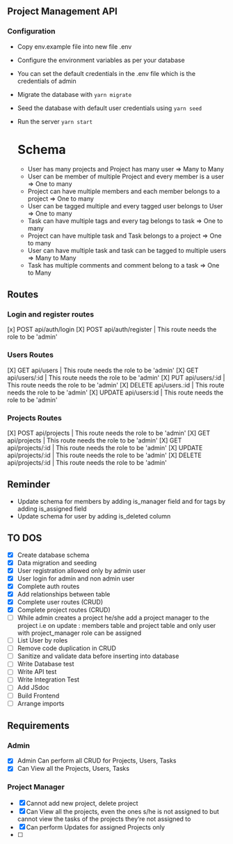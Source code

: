## Project Management API

### Configuration

- Copy env.example file into new file .env
- Configure the environment variables as per your database
- You can set the default credentials in the .env file which is the credentials of admin
- Migrate the database with
  `yarn migrate`
- Seed the database with default user credentials using
  `yarn seed`

- Run the server
  `yarn start`

  # Schema

  - User has many projects and Project has many user => Many to Many
  - User can be member of multiple Project and every member is a user => One to many
  - Project can have multiple members and each member belongs to a project => One to many
  - User can be tagged multiple and every tagged user belongs to User => One to many
  - Task can have multiple tags and every tag belongs to task => One to many
  - Project can have multiple task and Task belongs to a project => One to many
  - User can have multiple task and task can be tagged to multiple users => Many to Many
  - Task has multiple comments and comment belong to a task => One to Many

## Routes

### Login and register routes

[x] POST api/auth/login
[X] POST api/auth/register | This route needs the role to be 'admin'

### Users Routes

[X] GET api/users | This route needs the role to be 'admin'
[X] GET api/users/:id | This route needs the role to be 'admin'
[X] PUT api/users/:id | This route needs the role to be 'admin'
[X] DELETE api/users.:id | This route needs the role to be 'admin'
[X] UPDATE api/users:id | This route needs the role to be 'admin'

### Projects Routes

[X] POST api/projects | This route needs the role to be 'admin'
[X] GET api/projects | This route needs the role to be 'admin'
[X] GET api/projects/:id | This route needs the role to be 'admin'
[X] UPDATE api/projects/:id | This route needs the role to be 'admin'
[X] DELETE api/projects/:id | This route needs the role to be 'admin'

## Reminder

- Update schema for members by adding is_manager field and for tags by adding is_assigned field
- Update schema for user by adding is_deleted column

## TO DOS

- [x] Create database schema
- [x] Data migration and seeding
- [x] User registration allowed only by admin user
- [x] User login for admin and non admin user
- [x] Complete auth routes
- [x] Add relationships between table
- [x] Complete user routes (CRUD)
- [x] Complete project routes (CRUD)
- [ ] While admin creates a project he/she add a project manager to the project i.e on update : members table and project table and only user with project_manager role can be assigned
- [ ] List User by roles
- [ ] Remove code duplication in CRUD
- [ ] Sanitize and validate data before inserting into database
- [ ] Write Database test
- [ ] Write API test
- [ ] Write Integration Test
- [ ] Add JSdoc
- [ ] Build Frontend
- [ ] Arrange imports

## Requirements

### Admin

- [x] Admin Can perform all CRUD for Projects, Users, Tasks
- [x] Can View all the Projects, Users, Tasks

### Project Manager

- [x] Cannot add new project, delete project
- [x] Can View all the projects, even the ones s/he is not assigned to but cannot view the tasks of the projects they’re not assigned to
- [x] Can perform Updates for assigned Projects only
- [ ]
